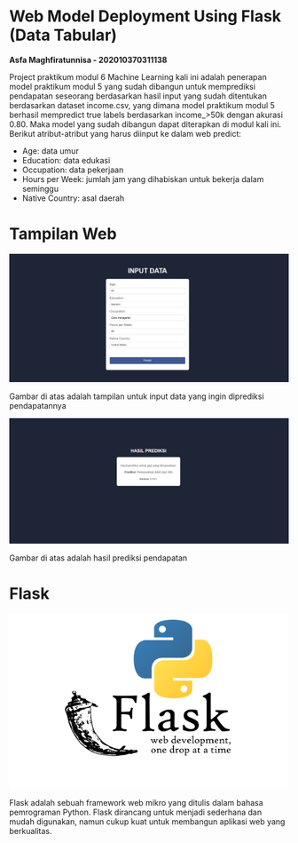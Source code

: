 # **Web Model Deployment Using Flask (Data Tabular)**
**Asfa Maghfiratunnisa - 202010370311138**

Project praktikum modul 6 Machine Learning kali ini adalah penerapan model praktikum modul 5 yang sudah dibangun untuk memprediksi pendapatan seseorang berdasarkan hasil input yang sudah ditentukan berdasarkan dataset income.csv, yang dimana model praktikum modul 5 berhasil mempredict true labels berdasarkan income_>50k dengan akurasi 0.80. Maka model yang sudah dibangun dapat diterapkan di modul kali ini.
Berikut atribut-atribut yang harus diinput ke dalam web predict:
- Age: data umur
- Education: data edukasi
- Occupation: data pekerjaan
- Hours per Week: jumlah jam yang dihabiskan untuk bekerja dalam seminggu
- Native Country: asal daerah

# **Tampilan Web**
![image](asset/formmenu.jpeg)

Gambar di atas adalah tampilan untuk input data yang ingin diprediksi pendapatannya

![image](asset/predict.jpeg)

Gambar di atas adalah hasil prediksi pendapatan 

# **Flask**

![flask-python](asset/flask.png)

Flask adalah sebuah framework web mikro yang ditulis dalam bahasa pemrograman Python. Flask dirancang untuk menjadi sederhana dan mudah digunakan, namun cukup kuat untuk membangun aplikasi web yang berkualitas.
